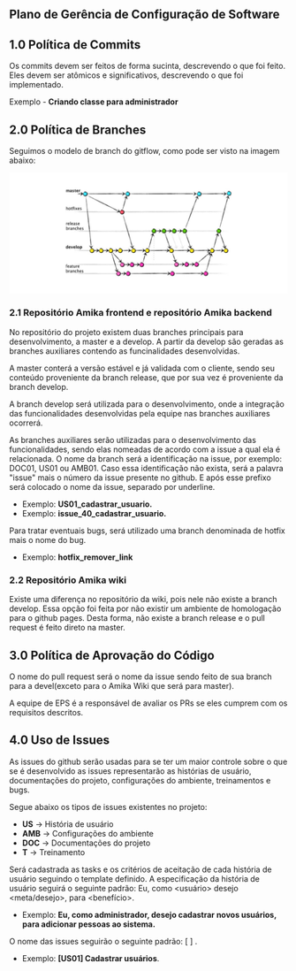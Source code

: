 ## Plano de Gerência de Configuração de Software
## 1.0 Política de Commits

Os commits devem ser feitos de forma sucinta, descrevendo o que foi feito. Eles devem ser atômicos e significativos, descrevendo o que foi implementado.

Exemplo - __Criando classe para administrador__

## 2.0 Política de Branches

Seguimos o modelo de branch do gitflow, como pode ser visto na imagem abaixo:

![Gitflow](gitflow.jpeg)

### 2.1 Repositório Amika frontend e repositório Amika backend
No repositório do projeto existem duas branches principais para desenvolvimento, a master e a develop. A partir da develop são geradas as branches auxiliares contendo as funcinalidades desenvolvidas.

A master conterá a versão estável e já validada com o cliente, sendo seu conteúdo proveniente da branch release, que por sua vez é proveniente da branch develop.

A branch develop será utilizada para o desenvolvimento, onde a integração das funcionalidades desenvolvidas pela equipe nas branches auxiliares ocorrerá.

As branches auxiliares serão utilizadas para o desenvolvimento das funcionalidades, sendo elas nomeadas de acordo com a issue a qual ela é relacionada. O nome da branch será a identificação na issue, por exemplo: DOC01, US01 ou AMB01. Caso essa identificação não exista, será a palavra "issue" mais o número da issue presente no github. E após esse prefixo será colocado o nome da issue, separado por underline.

* Exemplo: __US01_cadastrar_usuario.__
* Exemplo: __issue_40_cadastrar_usuario.__

Para tratar eventuais bugs, será utilizado uma branch denominada de hotfix mais o nome do bug.

* Exemplo: __hotfix_remover_link__

### 2.2 Repositório Amika wiki
Existe uma diferença no repositório da wiki, pois nele não existe a branch develop. Essa opção foi feita por não existir um ambiente de homologação para o github pages. Desta forma, não existe a branch release e o pull request é feito direto na master. 


## 3.0 Política de Aprovação do Código

O nome do pull request será o nome da issue sendo feito de sua branch para a devel(exceto para o Amika Wiki que será para master).

A equipe de EPS é a responsável de avaliar os PRs se eles cumprem com os requisitos descritos.

## 4.0 Uso de Issues

As issues do github serão usadas para se ter um maior controle sobre o que se é desenvolvido as issues representarão as histórias de usuário, documentações do projeto, configurações do ambiente, treinamentos e bugs. 

Segue abaixo os tipos de issues existentes no projeto:

* __US__ -> História de usuário
* __AMB__ -> Configurações do ambiente
* __DOC__ -> Documentações do projeto
* __T__ -> Treinamento

Será cadastrada as tasks e os critérios de aceitação de cada história de usuário seguindo o template definido. A especificação da história de usuário seguirá o seguinte padrão: Eu, como <usuário> desejo <meta/desejo>, para <benefício>.

* Exemplo: __Eu, como administrador, desejo cadastrar novos usuários, para adicionar pessoas ao sistema.__

O nome das issues seguirão o seguinte padrão: [<Tipo de Issue> <identificador>] <Nome definido para a issue>.

* Exemplo: __[US01] Cadastrar usuários__.

